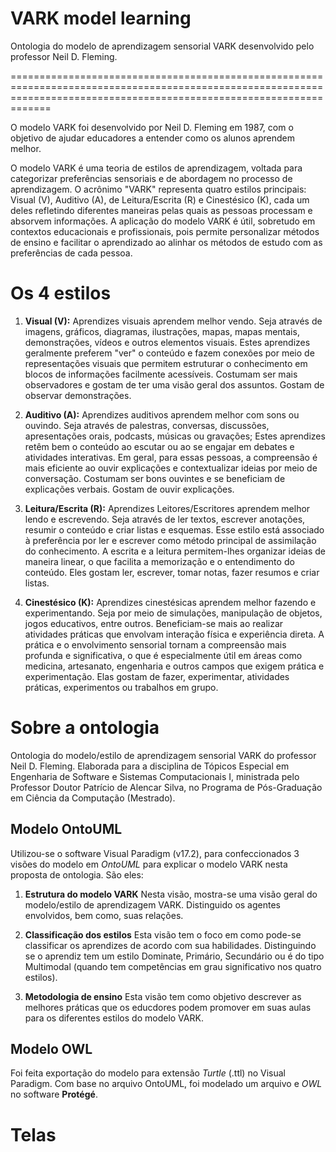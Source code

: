 # **VARK model learning**
Ontologia do modelo de aprendizagem sensorial VARK desenvolvido pelo professor Neil D. Fleming.

=========================================================================================================================================================================

O modelo VARK foi desenvolvido por Neil D. Fleming em 1987, com o objetivo de ajudar educadores a entender como os alunos aprendem melhor.

O modelo VARK é uma teoria de estilos de aprendizagem, voltada para categorizar preferências sensoriais e de abordagem no processo de aprendizagem. O acrônimo "VARK" representa quatro estilos principais: Visual (V), Auditivo (A), de Leitura/Escrita (R) e Cinestésico (K), cada um deles refletindo diferentes maneiras pelas quais as pessoas processam e absorvem informações. A aplicação do modelo VARK é útil, sobretudo em contextos educacionais e profissionais, pois permite personalizar métodos de ensino e facilitar o aprendizado ao alinhar os métodos de estudo com as preferências de cada pessoa.

# **Os 4 estilos**

1. **Visual (V):**
Aprendizes visuais aprendem melhor vendo. Seja através de imagens, gráficos, diagramas, ilustrações, mapas, mapas mentais, demonstrações, vídeos e outros elementos visuais. 
Estes aprendizes geralmente preferem "ver" o conteúdo e fazem conexões por meio de representações visuais que permitem estruturar o conhecimento em blocos de informações facilmente acessíveis.
Costumam ser mais observadores e gostam de ter uma visão geral dos assuntos.
Gostam de observar demonstrações.

2. **Auditivo (A):**
Aprendizes auditivos aprendem melhor com sons ou ouvindo. Seja através de palestras, conversas, discussões, apresentações orais, podcasts, músicas ou gravações;
Estes aprendizes retêm bem o conteúdo ao escutar ou ao se engajar em debates e atividades interativas.
Em geral, para essas pessoas, a compreensão é mais eficiente ao ouvir explicações e contextualizar ideias por meio de conversação.
Costumam ser bons ouvintes e se beneficiam de explicações verbais.
Gostam de ouvir explicações.

3. **Leitura/Escrita (R):**
Aprendizes Leitores/Escritores aprendem melhor lendo e escrevendo. Seja através de ler textos, escrever anotações, resumir o conteúdo e criar listas e esquemas.
Esse estilo está associado à preferência por ler e escrever como método principal de assimilação do conhecimento.
A escrita e a leitura permitem-lhes organizar ideias de maneira linear, o que facilita a memorização e o entendimento do conteúdo.
Eles gostam ler, escrever, tomar notas, fazer resumos e criar listas.

4. **Cinestésico (K):**
Aprendizes cinestésicas aprendem melhor fazendo e experimentando. Seja por meio de simulações, manipulação de objetos, jogos educativos, entre outros.
Beneficiam-se mais ao realizar atividades práticas que envolvam interação física e experiência direta. 
A prática e o envolvimento sensorial tornam a compreensão mais profunda e significativa, o que é especialmente útil em áreas como medicina, artesanato, engenharia e outros campos que exigem prática e experimentação.
Elas gostam de fazer, experimentar, atividades práticas, experimentos ou trabalhos em grupo.

# **Sobre a ontologia**

Ontologia do modelo/estilo de aprendizagem sensorial VARK do professor Neil D. Fleming.
Elaborada para a disciplina de Tópicos Especial em Engenharia de Software e Sistemas Computacionais I, ministrada pelo Professor Doutor Patrício de Alencar Silva, no Programa de Pós-Graduação em Ciência da Computação (Mestrado).

## **Modelo OntoUML**

Utilizou-se o software Visual Paradigm (v17.2), para confeccionados 3 visões do modelo em _OntoUML_ para explicar o modelo VARK nesta proposta de ontologia. São eles:

1. **Estrutura do modelo VARK**
Nesta visão, mostra-se uma visão geral do modelo/estilo de aprendizagem VARK. Distinguido os agentes envolvidos, bem como, suas relações.

2. **Classificação dos estilos**
Esta visão tem o foco em como pode-se classificar os aprendizes de acordo com sua habilidades. Distinguindo se o aprendiz tem um estilo Dominate, Primário, Secundário ou é do tipo Multimodal (quando tem competências em grau significativo nos quatro estilos).

3. **Metodologia de ensino**
Esta visão tem como objetivo descrever as melhores práticas que os educdores podem promover em suas aulas para os diferentes estilos do modelo VARK.

## **Modelo OWL**
Foi feita exportação do modelo para extensão _Turtle_ (.ttl) no Visual Paradigm.
Com base no arquivo OntoUML, foi modelado um arquivo e _OWL_ no software **Protégé**.

# **Telas**
